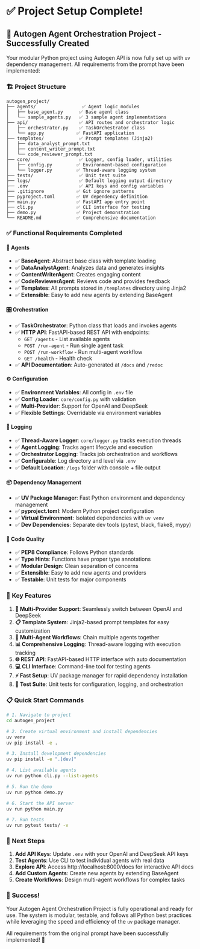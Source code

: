 # ✅ Project Setup Complete!

## 🎯 **Autogen Agent Orchestration Project - Successfully Created**

Your modular Python project using Autogen API is now fully set up with `uv` dependency management. All requirements from the prompt have been implemented:

### 🏗️ **Project Structure**
```
autogen_project/
├── agents/                 ✅ Agent logic modules
│   ├── base_agent.py      ✅ Base agent class
│   └── sample_agents.py   ✅ 3 sample agent implementations
├── api/                   ✅ API routes and orchestrator logic  
│   ├── orchestrator.py    ✅ TaskOrchestrator class
│   └── app.py            ✅ FastAPI application
├── templates/             ✅ Prompt templates (Jinja2)
│   ├── data_analyst_prompt.txt
│   ├── content_writer_prompt.txt
│   └── code_reviewer_prompt.txt
├── core/                  ✅ Logger, config loader, utilities
│   ├── config.py         ✅ Environment-based configuration
│   └── logger.py         ✅ Thread-aware logging system
├── tests/                 ✅ Unit test suite
├── logs/                  ✅ Default logging output directory
├── .env                   ✅ API keys and config variables
├── .gitignore            ✅ Git ignore patterns
├── pyproject.toml        ✅ UV dependency definition
├── main.py               ✅ FastAPI app entry point
├── cli.py                ✅ CLI interface for testing
├── demo.py               ✅ Project demonstration
└── README.md             ✅ Comprehensive documentation
```

### ✅ **Functional Requirements Completed**

#### 🤖 **Agents**
- ✅ **BaseAgent**: Abstract base class with template loading
- ✅ **DataAnalystAgent**: Analyzes data and generates insights
- ✅ **ContentWriterAgent**: Creates engaging content
- ✅ **CodeReviewerAgent**: Reviews code and provides feedback
- ✅ **Templates**: All prompts stored in `/templates` directory using Jinja2
- ✅ **Extensible**: Easy to add new agents by extending BaseAgent

#### 🎛️ **Orchestration**
- ✅ **TaskOrchestrator**: Python class that loads and invokes agents
- ✅ **HTTP API**: FastAPI-based REST API with endpoints:
  - `GET /agents` - List available agents
  - `POST /run-agent` - Run single agent task
  - `POST /run-workflow` - Run multi-agent workflow
  - `GET /health` - Health check
- ✅ **API Documentation**: Auto-generated at `/docs` and `/redoc`

#### ⚙️ **Configuration**
- ✅ **Environment Variables**: All config in `.env` file
- ✅ **Config Loader**: `core/config.py` with validation
- ✅ **Multi-Provider**: Support for OpenAI and DeepSeek
- ✅ **Flexible Settings**: Overridable via environment variables

#### 📝 **Logging**
- ✅ **Thread-Aware Logger**: `core/logger.py` tracks execution threads
- ✅ **Agent Logging**: Tracks agent lifecycle and execution
- ✅ **Orchestrator Logging**: Tracks job orchestration and workflows
- ✅ **Configurable**: Log directory and level via `.env`
- ✅ **Default Location**: `/logs` folder with console + file output

#### 📦 **Dependency Management**
- ✅ **UV Package Manager**: Fast Python environment and dependency management
- ✅ **pyproject.toml**: Modern Python project configuration
- ✅ **Virtual Environment**: Isolated dependencies with `uv venv`
- ✅ **Dev Dependencies**: Separate dev tools (pytest, black, flake8, mypy)

#### 🔧 **Code Quality**
- ✅ **PEP8 Compliance**: Follows Python standards
- ✅ **Type Hints**: Functions have proper type annotations
- ✅ **Modular Design**: Clean separation of concerns
- ✅ **Extensible**: Easy to add new agents and providers
- ✅ **Testable**: Unit tests for major components

### 🚀 **Key Features**

1. **🔄 Multi-Provider Support**: Seamlessly switch between OpenAI and DeepSeek
2. **📋 Template System**: Jinja2-based prompt templates for easy customization
3. **🔗 Multi-Agent Workflows**: Chain multiple agents together
4. **📊 Comprehensive Logging**: Thread-aware logging with execution tracking
5. **🌐 REST API**: FastAPI-based HTTP interface with auto documentation
6. **💻 CLI Interface**: Command-line tool for testing agents
7. **⚡ Fast Setup**: UV package manager for rapid dependency installation
8. **🧪 Test Suite**: Unit tests for configuration, logging, and orchestration

### 📋 **Quick Start Commands**

```bash
# 1. Navigate to project
cd autogen_project

# 2. Create virtual environment and install dependencies
uv venv
uv pip install -e .

# 3. Install development dependencies
uv pip install -e ".[dev]"

# 4. List available agents
uv run python cli.py --list-agents

# 5. Run the demo
uv run python demo.py

# 6. Start the API server
uv run python main.py

# 7. Run tests
uv run pytest tests/ -v
```

### 🔑 **Next Steps**

1. **Add API Keys**: Update `.env` with your OpenAI and DeepSeek API keys
2. **Test Agents**: Use CLI to test individual agents with real data
3. **Explore API**: Access http://localhost:8000/docs for interactive API docs
4. **Add Custom Agents**: Create new agents by extending BaseAgent
5. **Create Workflows**: Design multi-agent workflows for complex tasks

### 🎉 **Success!**

Your Autogen Agent Orchestration Project is fully operational and ready for use. The system is modular, testable, and follows all Python best practices while leveraging the speed and efficiency of the `uv` package manager.

All requirements from the original prompt have been successfully implemented! 🚀

